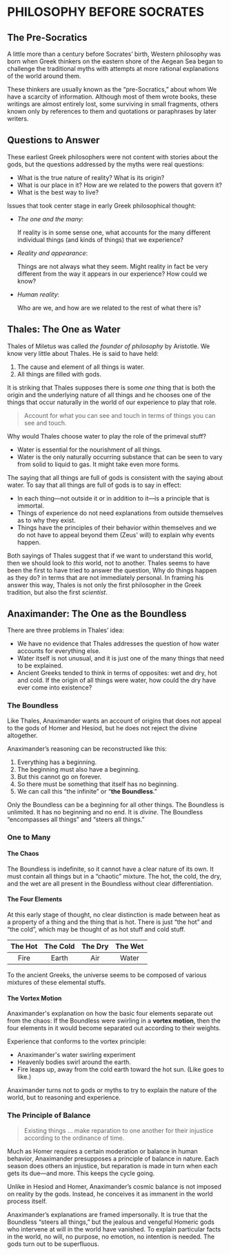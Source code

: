 # PHILOSOPHY BEFORE SOCRATES

## The Pre-Socratics

A little more than a century before Socrates’ birth, Western philosophy was born when Greek thinkers on the eastern shore of the Aegean Sea began to challenge the traditional myths with attempts at more rational explanations of the world around them.

These thinkers are usually known as the “pre-Socratics,” about whom We have a scarcity of information. Although most of them wrote books, these writings are almost entirely lost, some surviving in small fragments, others known only by references to them and quotations or paraphrases by later writers.

## Questions to Answer

These earliest Greek philosophers were not content with stories about the gods, but the questions addressed by the myths were real questions:

- What is the true nature of reality? What is its origin?
- What is our place in it? How are we related to the powers that govern it?
- What is the best way to live?

Issues that took center stage in early Greek philosophical thought:

- *The one and the many*:

    If reality is in some sense one, what accounts for the many different individual things (and kinds of things) that we experience?
- *Reality and appearance*:

    Things are not always what they seem. Might reality in fact be very different from the way it appears in our experience? How could we know?
- *Human reality*:

    Who are we, and how are we related to the rest of what there is?

## Thales: The One as Water

Thales of Miletus was called *the founder of philosophy* by Aristotle. We know very little about Thales. He is said to have held:

1. The cause and element of all things is water.
2. All things are filled with gods.

It is striking that Thales supposes there is some *one* thing that is both the origin and the underlying nature of all things and he chooses one of the things that occur naturally in the world of our experience to play that role.
> Account for what you can see and touch in terms of things you can see and touch.

Why would Thales choose water to play the role of the primeval stuff?

- Water is essential for the nourishment of all things.
- Water is the only naturally occurring substance that can be seen to vary from solid to liquid to gas. It might take even more forms.

The saying that all things are full of gods is consistent with the saying about water. To say that all things are full of gods is to say in effect:

- In each thing—not outside it or in addition to it—is a principle that is immortal.
- Things of experience do not need explanations from outside themselves as to why they exist.
- Things have the principles of their behavior within themselves and we do not have to appeal beyond them (Zeus' will) to explain why events happen.

Both sayings of Thales suggest that if we want to understand this world, then we should look to *this* world, not to another. Thales seems to have been the first to have tried to answer the question, Why do things happen as they do? in terms that are not immediately personal. In framing his answer this way, Thales is not only the first philosopher in the Greek tradition, but also the first *scientist*.

## Anaximander: The One as the Boundless

There are three problems in Thales’ idea:

- We have no evidence that Thales addresses the question of how water accounts for everything else.
- Water itself is not unusual, and it is just one of the many things that need to be explained.
- Ancient Greeks tended to think in terms of opposites: wet and dry, hot and cold. If the origin of all things were water, how could the dry have ever come into existence?

### The Boundless

Like Thales, Anaximander wants an account of origins that does not appeal to the gods of Homer and Hesiod, but he does not reject the divine altogether.

Anaximander’s reasoning can be reconstructed like this:

1. Everything has a beginning.
2. The beginning must also have a beginning.
3. But this cannot go on forever.
4. So there must be something that itself has no beginning.
5. We can call this “the infinite” or “**the Boundless**.”

Only the Boundless can be a beginning for all other things. The Boundless is unlimited. It has no beginning and no end. It is *divine*. The Boundless “encompasses all things” and “steers all things.”

### One to Many

#### The Chaos

The Boundless is indefinite, so it cannot have a clear nature of its own. It must contain all things but in a “chaotic” mixture. The hot, the cold, the dry, and the wet are all present in the Boundless without clear differentiation.

#### The Four Elements

At this early stage of thought, no clear distinction is made between heat as a property of a thing and the thing that is hot. There is just “the hot” and “the cold”, which may be thought of as hot stuff and cold stuff.

|The Hot|The Cold|The Dry|The Wet|
|:---:|:---:|:---:|:---:|
|Fire|Earth|Air|Water|

To the ancient Greeks, the universe seems to be composed of various mixtures of these elemental stuffs.

#### The Vortex Motion

Anaximander's explanation on how the basic four elements separate out from the chaos: If the Boundless were swirling in a **vortex motion**, then the four elements in it would become separated out according to their weights.

Experience that conforms to the vortex principle:

- Anaximander's water swirling experiment
- Heavenly bodies swirl around the earth.
- Fire leaps up, away from the cold earth toward the hot sun. (Like goes to like.)

Anaximander turns not to gods or myths to try to explain the nature of the world, but to reasoning and experience.

### The Principle of Balance

> Existing things ... make reparation to one another for their injustice according to the ordinance of time.

Much as Homer requires a certain moderation or balance in human behavior, Anaximander presupposes a principle of balance in nature. Each season does others an injustice, but reparation is made in turn when each gets its due—and more. This keeps the cycle going.

Unlike in Hesiod and Homer, Anaximander’s cosmic balance is not imposed on reality by the gods. Instead, he conceives it as immanent in the world process itself.

Anaximander’s explanations are framed impersonally. It is true that the Boundless “steers all things,” but the jealous and vengeful Homeric gods who intervene at will in the world have vanished. To explain particular facts in the world, no will, no purpose, no emotion, no intention is needed. The gods turn out to be superfluous.
